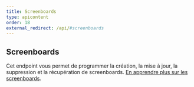```yaml
---
title: Screenboards
type: apicontent
order: 18
external_redirect: /api/#screenboards
---
```

## Screenboards

Cet endpoint vous permet de programmer la création, la mise à jour, la suppression et la récupération de screenboards. [En apprendre plus sur les screenboards][1].

[1]: /graphing/dashboards/screenboard
